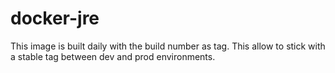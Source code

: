 # docker-jre

This image is built daily with the build number as tag.
This allow to stick with a stable tag between dev and prod environments.
